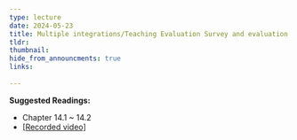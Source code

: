 ```yaml
---
type: lecture
date: 2024-05-23
title: Multiple integrations/Teaching Evaluation Survey and evaluation questionnaire for learning outcomes
tldr: 
thumbnail: 
hide_from_announcments: true
links: 
   
---
```

**Suggested Readings:**
- Chapter 14.1 ~ 14.2
- [[Recorded video]](https://youtube.com/playlist?list=PLHNZtBNWQ-86GsXeRBfTHDdB12NB1J9sx&si=FdqMssYm5kB1Ch0R)
